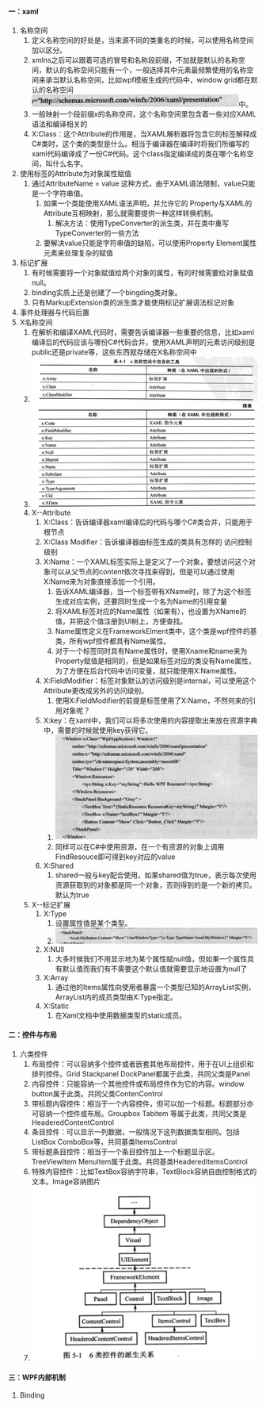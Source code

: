 #### 一：xaml

1. 名称空间
   1. 定义名称空间的好处是，当来源不同的类重名的时候，可以使用名称空间加以区分。
   2. xmlns之后可以跟着可选的冒号和名称段前缀，不加就是默认的名称空间，默认的名称空间只能有一个，一般选择其中元素最频繁使用的名称空间来承当默认名称空间，比如wpf模板生成的代码中，window grid都在默认的名称空间![image-20210628114403111](wpf笔记.assets/image-20210628114403111.png)中。
   3. 一般映射一个段前缀x的名称空间，这个名称空间里包含着一些对应XAML语法和编译相关的
   4. X:Class：这个Attribute的作用是，当XAML解析器将包含它的标签解释成C#类时，这个类的类型是什么。相当于编译器在编译时将我们所编写的xaml代码编译成了一份C#代码。这个class指定编译成的类在哪个名称空间，叫什么名字。
2. 使用标签的Attribute为对象属性赋值
   1. 通过AttributeName = value 这种方式，由于XAML语法限制，value只能是一个字符串值。
      1. 如果一个类能使用XAML语法声明，并允许它的 Property与XAML的Attribute互相映射，那么就需要提供一种这样转换机制。
         1. 解决方法：使用TypeConverter的派生类，并在类中重写TypeConverter的一些方法
      2. 要解决value只能是字符串值的缺陷，可以使用Property Element属性元素来处理复杂的赋值
3. 标记扩展
   1. 有时候需要将一个对象赋值给两个对象的属性，有的时候需要给对象赋值null。
   2. binding实质上还是创建了一个bingding类对象。
   3. 只有MarkupExtension类的派生类才能使用标记扩展语法标记对象
4. 事件处理器与代码后置
5. X名称空间
   1. 在解析和编译XAML代码时，需要告诉编译器一些重要的信息，比如xaml编译后的代码应该与哪份C#代码合并，使用XAML声明的元素访问级别是public还是private等，这些东西就存储在X名称空间中
   2. ![image-20210628172603938](wpf笔记.assets/image-20210628172603938.png)
   3. ![image-20210628172611976](wpf笔记.assets/image-20210628172611976.png)
   4. X--Attribute
      1. X:Class：告诉编译器xaml编译后的代码与哪个C#类合并，只能用于根节点
      2. X:Class Modifier：告诉编译器由标签生成的类具有怎样的 访问控制级别
      3. X:Name：一个XAML标签实际上是定义了一个对象，要想访问这个对象可以从父节点的content依次寻找来得到，但是可以通过使用X:Name来为对象直接添加一个引用。
         1. 告诉XAML编译器，当一个标签带有XName时，除了为这个标签生成对应实例，还要同时生成一个名为Name的引用变量
         2. 将XAML标签对应的Name属性（如果有），也设置为XName的值，并把这个值注册到UI树上，方便查找。
         3. Name属性定义在FrameworkElment类中，这个类是wpf控件的基类，所有wpf控件都具有Name属性。
         4. 对于一个标签同时具有Name属性时，使用Xname和name来为Property赋值是相同的，但是如果标签对应的类没有Name属性，为了方便在后台代码中访问变量，就只能使用X:Name属性。
      4. X:FieldModifier：标签对象默认的访问级别是internal，可以使用这个Attribute更改成另外的访问级别。
         1. 使用X:FieldModifier的前提是标签使用了X:Name，不然何来的引用对象呢？
      5. X:key：在xaml中，我们可以将多次使用的内容提取出来放在资源字典中，需要的时候就使用key获得它。
         1. ![image-20210628174126131](wpf笔记.assets/image-20210628174126131.png)
         2. 同样可以在C#中使用资源，在一个有资源的对象上调用FindResouce即可得到key对应的value
      6. X:Shared
         1. shared一般与key配合使用，如果shared值为true，表示每次使用资源获取到的对象都是同一个对象，否则得到的是一个新的拷贝。默认为true
   5. X--标记扩展
      1. X:Type
         1. 设置属性值是某个类型。
         2. ![image-20210628190808281](wpf笔记.assets/image-20210628190808281.png)
      2. X:NUll
         1. 大多时候我们不用显示地为某个属性赋null值，但如果一个属性具有默认值而我们有不需要这个默认值就需要显示地设置为null了
      3. X:Array
         1. 通过他的Items属性向使用者暴露一个类型已知的ArrayList实例，ArrayList内的成员类型由X:Type指定。
      4. X:Static
         1. 在Xaml文档中使用数据类型的static成员。

#### 二：控件与布局

1. 六类控件
   1. 布局控件：可以容纳多个控件或者嵌套其他布局控件，用于在UI上组织和排列控件。Grid Stackpanel DockPanel都属于此类，共同父类是Panel
   2. 内容控件：只能容纳一个其他控件或布局控件作为它的内容。window button属于此类。共同父类ContenControl
   3. 带标题内容控件：相当于一个内容控件，但可以加一个标题。标题部分亦可容纳一个控件或布局。Groupbox Tabitem 等属于此类，共同父类是HeaderedContentControl
   4. 条目控件：可以显示一列数据，一般情况下这列数据类型相同。包括ListBox ComboBox等，共同基类ItemsControl
   5. 带标题条目控件：相当于一个条目控件加上一个标题显示区。TreeViewItem MenuItem属于此类。共同基类HeaderedItemsControl
   6. 特殊内容控件：比如TextBox容纳字符串，TextBlock容纳自由控制格式的文本。Image容纳图片
   7. ![image-20210628192227146](wpf笔记.assets/image-20210628192227146.png)

#### 三：WPF内部机制

1. Binding

